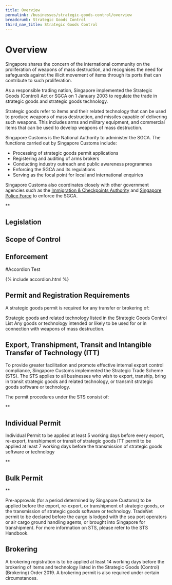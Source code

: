 ```yaml
---
title: Overview
permalink: /businesses/strategic-goods-control/overview
breadcrumb: Strategic Goods Control
third_nav_title: Strategic Goods Control
---
```


# Overview

Singapore shares the concern of the international community on the proliferation of weapons of mass destruction, and recognises the need for safeguards against the illicit movement of items through its ports that can contribute to such proliferation.

As a responsible trading nation, Singapore implemented the Strategic Goods (Control) Act or SGCA on 1 January 2003 to regulate the trade in strategic goods and strategic goods technology.

Strategic goods refer to items and their related technology that can be used to produce weapons of mass destruction, and missiles capable of delivering such weapons. This includes arms and military equipment, and commercial items that can be used to develop weapons of mass destruction.

Singapore Customs is the National Authority to administer the SGCA. The functions carried out by Singapore Customs include:

-   Processing of strategic goods permit applications
-   Registering and auditing of arms brokers
-   Conducting industry outreach and public awareness programmes
-   Enforcing the SGCA and its regulations
-   Serving as the focal point for local and international enquiries

Singapore Customs also coordinates closely with other government agencies such as the  [Immigration & Checkpoints Authority](http://www.ica.gov.sg/)  and  [Singapore Police Force](http://www.spf.gov.sg/)  to enforce the SGCA.

**

## Legislation

## Scope of Control

## Enforcement

#Accordion Test

{% include accordion.html %}
## Permit and Registration Requirements

A strategic goods permit is required for any transfer or brokering of:

Strategic goods and related technology listed in the Strategic Goods Control List 
Any goods or technology intended or likely to be used for or in connection with weapons of mass destruction.

## Export, Transhipment, Transit and Intangible Transfer of Technology (ITT)

To provide greater facilitation and promote effective internal export control compliance, Singapore Customs implemented the Strategic Trade Scheme (STS).  The STS applies to all businesses who wish to export, tranship, bring in transit strategic goods and related technology, or transmit strategic goods software or technology. 

The permit procedures under the STS consist of:

**

## Individual Permit

Individual Permit to be applied at least 5 working days before every export, re-export, transhipment or transit of strategic goods
ITT permit to be applied at least 7 working days before the transmission of strategic goods software or technology

**

## Bulk Permit

**

Pre-approvals (for a period determined by Singapore Customs) to be applied before the export, re-export, or transhipment of strategic goods, or the transmission of strategic goods software or technology.
TradeNet permit to be declared before the cargo is lodged with the sea port operators or air cargo ground handling agents, or brought into Singapore for transhipment.
For more information on STS, please refer to the STS Handbook.


## Brokering

A brokering registration is to be applied at least 14 working days before the brokering of items and technology listed in the Strategic Goods (Control) (Brokering) Order 2019.  A brokering permit is also required under certain circumstances.


